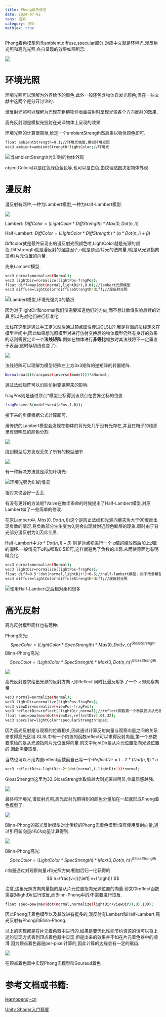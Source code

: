 ```yaml
---
title: Phong着色模型
date: 2024-07-02
tags: 渲染
category: 渲染
mathjax: true
---
```


Phong着色模型包含ambient,diffuse,specular部分,对应中文就是环境光,漫反射光照和高光光照.各自呈现的效果如图所示:

![](image.png)

<!-- more -->

# 环境光照

环境光照可以理解为外界给予的颜色,此外一般还包含物体自发光颜色,但在一些文献中这两个是分开讨论的.

漫反射光照可以理解为光现在粗糙物体表面投射时呈现光像各个方向反射的效果.

高光反射则是模拟光投射在光泽物体上呈现的效果.

环境光照的计算很简单,给定一个ambientStrength然后乘以物体颜色即可.

```sh
float ambientStrength=0.1;//环境光强度,模拟环境光照
vec3 ambient=ambientStrength*lightColor;//环境光
```

![当ambientStrength为0.1时的物体外观](image-1.png)


objectColor可以是红色绿色蓝色等,也可以是白色,由纹理贴图决定物体外观.

# 漫反射

漫反射有两种,一种为Lambert模型,一种为Half-Lambert模型.

![](image-2.png)

Lambert: $DiffColor=(LightColor*DiffStrength)*Max(0,Dot(n,l))$

Half-Lambert: $DiffColor=(LightColor*DiffStrength)*(\alpha*Dot(n,l)+\beta)$

Diffcolor就是最终呈现出的漫反射光照颜色啦,LightColor就是光源的颜色,Diffstrength就是漫反射的强度因子,n就是顶点/片元的法向量,l就是从光源指向顶点/片元位置的向量.

先来Lambert模型.

```sh
vec3 normal=normalize(Normal);
vec3 lightDir=normalize(lightPos-fragPos);
float diff=max(dot(normal,lightDir),0.0);//lambert光照模型
vec3 diffuse=lightColor*diffuseStrength*diff;//漫反射光照
```

![Lambert模型,环境光强为0的情况](image-3.png)

因为对于lightDir和normal我们仅需要知道他们的方向,而不想让数值影响后续的计算,所以先对他们进行标准化.

法线在这里是通过手工定义然后通过顶点属性传进GLSL的.我是将面的法线定义在模型空间中,因此如果想光照模型对进行仿射变换后的物体模型仍然有良好的效果的话则需要定义一个**法线矩阵**.例如在物体进行**非等比**缩放时其法线将不一定垂直于表面(这时候切线也变了).

![](image-4.png)

法线矩阵可以理解为模型矩阵左上方3x3矩阵的逆矩阵的转置矩阵.

```sh
Normal=mat3(transpose(inverse(model)))*aNormal;
```
通过法线矩阵可以消除仿射变换带来的影响.


fragPos则是通过顶点*模型坐标得到该顶点在世界坐标的位置
```sh
fragPos=vec3(model*vec4(aPos,1.0));
```
接下来的步骤根据公式计算即可.

用传统的Lambert模型会发现在物体的背光处几乎没有光存在,并且在箱子的棱那里有很明显的颜色分割.

![](image-5.png)

绕到模型后方发现丢失了所有的模型细节

![](image-6.png)

有一种解决方法就是添加环境光:

![环境光强为0.1的情况](image-7.png)

相对来说会好一丢丢.

有没有更好的方法呢?Valve在做半条命的时候提出了Half-Lambert模型.对原Lambert做了一些简单的修改.

在原Lambert中, $Max(0,Dot(n,l))$这个是防止法线和光源向量夹角大于90度而出现负数的情况.将负数部分生生变为0,则会出现棱附近颜色断层的现象.同时由于背光部分漫反射为0,因此全黑.

Half-Lambert中,$(\alpha*Dot(n,l)+\beta)$ 则是对点积进行一个 $𝛼$倍的缩放然后加上$𝛽$值的偏移.一般情况下$𝛼$和$𝛽$都取0.5即可,这样就避免了负数的出现.从而使背面也有明暗变化.

```sh
vec3 normal=normalize(Normal);
vec3 lightDir=normalize(lightPos-fragPos);
float diff=0.5*(dot(normal,lightDir))+0.5;//half-lambert模型，用于改善模型背光区域全黑的问题
vec3 diffuse=lightColor*diffuseStrength*diff;//漫反射光照
```

![使用Half-Lambert之后相对柔和很多](image-8.png)

# 高光反射

高光反射模型同样也有两种:

Phong高光: $$SpecColor=(LightColor*SpecStrength)*Max(0,Dot(v,r))^{GlossStrength}$$
Blinn-Phong高光: $$SpecColor=(LightColor*SpecStrength)*Max(0,Dot(n,h))^{GlossStrength}$$

![](image-9.png)

高光反射要求给出光源的反射方向 $𝑟$,即Reflect.同时比漫反射多了一个 $𝑣$,即观察向量.

```sh
vec3 normal=normalize(Normal);
vec3 lightDir=normalize(lightPos-fragPos);
vec3 viewDir=normalize(viewPos-fragPos);
vec3 reflectDir=reflect(-lightDir,normal);//reflect函数第一个参数要求从光源指向片元，因此需要取反，此处位计算反射向量
float spec=pow(max(dot(viewDir,reflectDir),0),32);
vec3 specular=lightColor*specularStrength*spec;
```

因为高光反射是与观察的位置相关,因此通过计算反射向量与观察向量之间的关系来求得高光区域.GLSL中有一个内置的函数reflect可以求得反射向量,第一个参数要求给的是从光源指向片元位置得向量.前文中lightDir是从片元位置指向光源位置的.因此需要取反.

当然也可以不用内置reflect函数而自己写一个:$ReflectDir=l-2*(Dot(n,l))*n$

```sh
vec3 reflectDir=-lightDir-2*(dot(normal,(-lightDir)))*normal;
```

GlossStrength这里为32.GlossStrength取值越大则光斑越明显,金属质感越强.

![](image-10.png)

最终将环境光,漫反射光照,高光反射光照得到的颜色分量加在一起就形成Phong着色模型了:

![](image-11.png)

Blinn-Phong的高光反射模型对比传统的Phong氏着色模型:没有使用反射向量,通过引用新向量$ℎ$和法向量计算得到.

![](image-12.png)

Blinn-Phong高光:
$$
SpecColor=(LightColor*SpecStrength)*Max(0,Dot(n,h))^{GlossStrength}
$$

$ℎ$向量通过对观察向量$𝑣$和光照方向$𝑙$相加后归一化获得的:
$$
h=\frac{v+l}{\left| v+l \right|}
$$

注意,这里光照方向向量指的是从片元位置指向光源位置的向量.前文中reflect函数需要对lightDir进行取反,而Blinn-Phong中的$𝑙$不需要进行取反.

```sh
float spec=pow(max(dot(normal,normalize(lightDir+viewDir)),0),100);
```

因此Phong氏着色模型以及其改进有挺多的,漫反射有Lambert和Half-Lambert,高光反射有Phong和Blinn-Phong.

以上的实现都是在片元着色器中进行的.如果是要优化性能节约资源的话可以将上述的实现方式丢到顶点着色器中实现.但是出来的效果并不如在片元着色器中的顺滑.因为顶点着色器是per-pixel计算的,因此计算的边缘会有一定的锯齿.

![](image-13.png)

在顶点着色器中实现Phong氏模型叫Gouraud着色

# 参考文档或书籍:

[learnopengl-cn](https://learnopengl-cn.github.io/)

[Unity Shader入门精要](https://product.dangdang.com/23972910.html)